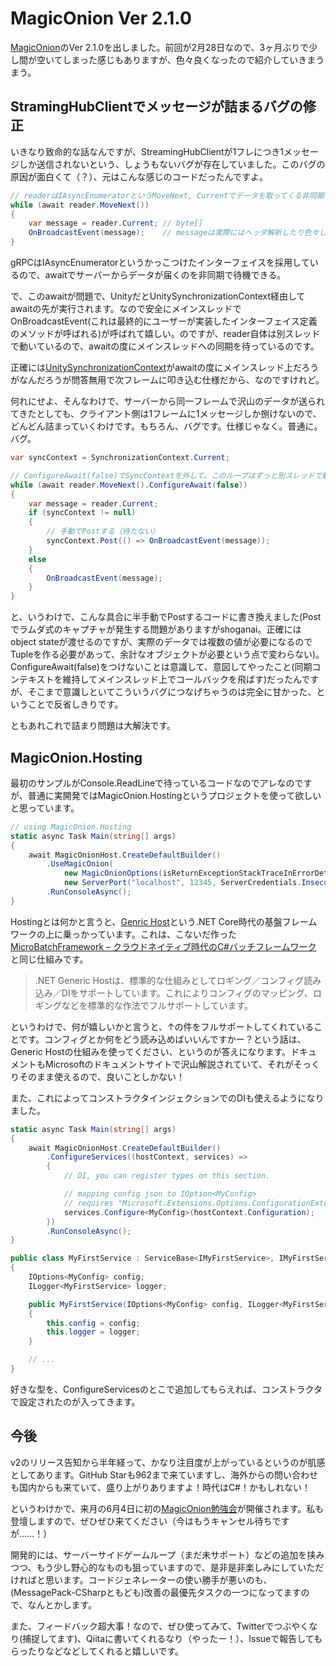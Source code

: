 # MagicOnion Ver 2.1.0

[MagicOnion](https://github.com/Cysharp/MagicOnion/)のVer 2.1.0を出しました。前回が2月28日なので、3ヶ月ぶりで少し間が空いてしまった感じもありますが、色々良くなったので紹介していきまうまう。

## StramingHubClientでメッセージが詰まるバグの修正

いきなり致命的な話なんですが、StreamingHubClientが1フレにつき1メッセージしか送信されないという、しょうもないバグが存在していました。このバグの原因が面白くて（？）、元はこんな感じのコードだったんですよ。

```csharp
// readerはIAsyncEnumeratorというMoveNext, Currentでデータを取ってくる非同期イテレーター
while (await reader.MoveNext())
{
    var message = reader.Current; // byte[]
    OnBroadcastEvent(message);    // messageは実際にはヘッダ解析したり色々してます
}
```

gRPCはIAsyncEnumeratorというかっこつけたインターフェイスを採用しているので、awaitでサーバーからデータが届くのを非同期で待機できる。

で、このawaitが問題で、UnityだとUnitySynchronizationContext経由してawaitの先が実行されます。なので安全にメインスレッドでOnBroadcastEvent(これは最終的にユーザーが実装したインターフェイス定義のメソッドが呼ばれる)が呼ばれて嬉しい。のですが、reader自体は別スレッドで動いているので、awaitの度にメインスレッドへの同期を待っているのです。

正確には[UnitySynchronizationContext](https://github.com/Unity-Technologies/UnityCsReference/blob/9c7b88327d1b48000ea94dc52a405068a140980f/Runtime/Export/Scripting/UnitySynchronizationContext.cs#L53-L60](https://github.com/Unity-Technologies/UnityCsReference/blob/9c7b88327d1b48000ea94dc52a405068a140980f/Runtime/Export/Scripting/UnitySynchronizationContext.cs#L53-L60))がawaitの度にメインスレッド上だろうがなんだろうが問答無用で次フレームに叩き込む仕様だから、なのですけれど。

何れにせよ、そんなわけで、サーバーから同一フレームで沢山のデータが送られてきたとしても、クライアント側は1フレームに1メッセージしか捌けないので、どんどん詰まっていくわけです。もちろん、バグです。仕様じゃなく。普通に。バグ。

```csharp
var syncContext = SynchronizationContext.Current;

// ConfigureAwait(false)でSyncContextを外して、このループはずっと別スレッドで動かす
while (await reader.MoveNext().ConfigureAwait(false))
{
    var message = reader.Current;
    if (syncContext != null)
    {
        // 手動でPostする（待たない）
        syncContext.Post(() => OnBroadcastEvent(message));
    }
    else
    {
        OnBroadcastEvent(message);
    }
}
```

と、いうわけで、こんな具合に半手動でPostするコードに書き換えました(Postでラムダ式のキャプチャが発生する問題がありますがshoganai。正確にはobject stateが渡せるのですが、実際のデータでは複数の値が必要になるのでTupleを作る必要があって、余計なオブジェクトが必要という点で変わらない)。ConfigureAwait(false)をつけないことは意識して、意図してやったこと(同期コンテキストを維持してメインスレッド上でコールバックを飛ばす)だったんですが、そこまで意識しといてこういうバグにつなげちゃうのは完全に甘かった、ということで反省しきりです。

ともあれこれで詰まり問題は大解決です。

## MagicOnion.Hosting

最初のサンプルがConsole.ReadLineで待っているコードなのでアレなのですが、普通に実開発ではMagicOnion.Hostingというプロジェクトを使って欲しいと思っています。

```csharp
// using MagicOnion.Hosting
static async Task Main(string[] args)
{
    await MagicOnionHost.CreateDefaultBuilder()
        .UseMagicOnion(
            new MagicOnionOptions(isReturnExceptionStackTraceInErrorDetail: true),
            new ServerPort("localhost", 12345, ServerCredentials.Insecure))
        .RunConsoleAsync();
}
```

Hostingとは何かと言うと、[Genric Host](https://docs.microsoft.com/ja-jp/aspnet/core/fundamentals/host/generic-host?view=aspnetcore-2.2)という.NET Core時代の基盤フレームワークの上に乗っかっています。これは、こないだ作った [MicroBatchFramework – クラウドネイティブ時代のC#バッチフレームワーク](http://tech.cygames.co.jp/archives/3241/) と同じ仕組みです。

> .NET Generic Hostは、標準的な仕組みとしてロギング／コンフィグ読み込み／DIをサポートしています。これによりコンフィグのマッピング、ロギングなどを標準的な作法でフルサポートしています。

というわけで、何が嬉しいかと言うと、↑の件をフルサポートしてくれていることです。コンフィグとか何をどう読み込めばいいんですかー？という話は、Generic Hostの仕組みを使ってください、というのが答えになります。ドキュメントもMicrosoftのドキュメントサイトで沢山解説されていて、それがそっくりそのまま使えるので、良いことしかない！

また、これによってコンストラクタインジェクションでのDIも使えるようになりました。

```csharp
static async Task Main(string[] args)
{
    await MagicOnionHost.CreateDefaultBuilder()
        .ConfigureServices((hostContext, services) =>
        {
            // DI, you can register types on this section.

            // mapping config json to IOption<MyConfig>
            // requires "Microsoft.Extensions.Options.ConfigurationExtensions" package
            services.Configure<MyConfig>(hostContext.Configuration);
        })
        .RunConsoleAsync();
}

public class MyFirstService : ServiceBase<IMyFirstService>, IMyFirstService
{
    IOptions<MyConfig> config;
    ILogger<MyFirstService> logger;

    public MyFirstService(IOptions<MyConfig> config, ILogger<MyFirstService> logger)
    {
        this.config = config;
        this.logger = logger;
    }

    // ...
}
```

好きな型を、ConfigureServicesのとこで追加してもらえれば、コンストラクタで設定されたのが入ってきます。

## 今後

v2のリリース告知から半年経って、かなり注目度が上がっているというのが肌感としてあります。GitHub Starも962まで来ていますし、海外からの問い合わせも国内からも来ていて、盛り上がりありますよ！時代はC#！かもしれない！

というわけかで、来月の6月4日に初の[MagicOnion勉強会](https://connpass.com/event/127369/)が開催されます。私も登壇しますので、ぜひぜひ来てください（今はもうキャンセル待ちですが……！）

開発的には、サーバーサイドゲームループ（まだ未サポート）などの追加を挟みつつ、もう少し野心的なものも狙っていますので、是非是非楽しみにしていただければと思います。コードジェネレーターの使い勝手が悪いのも、(MessagePack-CSharpともども)改善の最優先タスクの一つになってますので、なんとかします。

また、フィードバック超大事！なので、ぜひ使ってみて、Twitterでつぶやくなり(捕捉してます)、Qiitaに書いてくれるなり（やったー！）、Issueで報告してもらったりなどなどしてくれると嬉しいです。